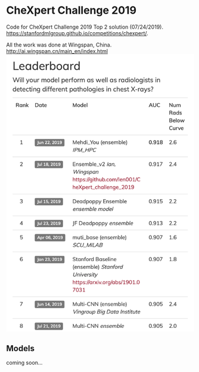 CheXpert Challenge 2019
============================
Code for CheXpert Challenge 2019 Top 2 solution (07/24/2019).  
https://stanfordmlgroup.github.io/competitions/chexpert/.  
  
All the work was done at Wingspan, China.  
http://ai.wingspan.cn/main_en/index.html
![CheXpert Challenge 2019](https://github.com/Ien001/CheXpert_challenge_2019/blob/master/Screen%20Shot%202019-07-24%20at%203.11.37%20PM.png)

Models
---------------
coming soon... 


